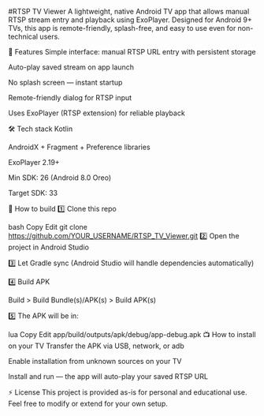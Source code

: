 #RTSP TV Viewer
A lightweight, native Android TV app that allows manual RTSP stream entry and playback using ExoPlayer. Designed for Android 9+ TVs, this app is remote-friendly, splash-free, and easy to use even for non-technical users.

🎯 Features
Simple interface: manual RTSP URL entry with persistent storage

Auto-play saved stream on app launch

No splash screen — instant startup

Remote-friendly dialog for RTSP input

Uses ExoPlayer (RTSP extension) for reliable playback

🛠 Tech stack
Kotlin

AndroidX + Fragment + Preference libraries

ExoPlayer 2.19+

Min SDK: 26 (Android 8.0 Oreo)

Target SDK: 33

🚀 How to build
1️⃣ Clone this repo

bash
Copy
Edit
git clone https://github.com/YOUR_USERNAME/RTSP_TV_Viewer.git
2️⃣ Open the project in Android Studio

3️⃣ Let Gradle sync (Android Studio will handle dependencies automatically)

4️⃣ Build APK

Build > Build Bundle(s)/APK(s) > Build APK(s)

5️⃣ The APK will be in:

lua
Copy
Edit
app/build/outputs/apk/debug/app-debug.apk
📺 How to install on your TV
Transfer the APK via USB, network, or adb

Enable installation from unknown sources on your TV

Install and run — the app will auto-play your saved RTSP URL

⚡ License
This project is provided as-is for personal and educational use. Feel free to modify or extend for your own setup.
